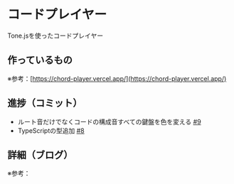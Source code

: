 # コードプレイヤー

Tone.jsを使ったコードプレイヤー

## 作っているもの

※参考：[https://chord-player.vercel.app/](https://chord-player.vercel.app/)

## 進捗（コミット）

- ルート音だけでなくコードの構成音すべての鍵盤を色を変える [#9](https://github.com/ryo-i/next-app-started/issues/9)
- TypeScriptの型追加 [#8](https://github.com/ryo-i/next-app-started/issues/8)

## 詳細（ブログ）

※参考：[]()